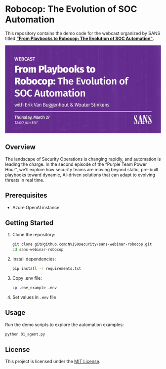 # Robocop: The Evolution of SOC Automation

This repository contains the demo code for the webcast organized by SANS titled [**"From Playbooks to Robocop: The Evolution of SOC Automation"**](https://www.sans.org/webcasts/from-playbooks-robocop-evolution-soc-automation/).

![SANS Webcast](images/SANSWebinar.jpg "Title")

## Overview

The landscape of Security Operations is changing rapidly, and automation is leading the charge. In the second episode of the “Purple Team Power Hour”, we’ll explore how security teams are moving beyond static, pre-built playbooks toward dynamic, AI-driven solutions that can adapt to evolving threats in real time. 


## Prerequisites

- Azure OpenAI instance 

## Getting Started

1. Clone the repository:
    ```bash
    git clone git@github.com:NVISOsecurity/sans-webinar-robocop.git
    cd sans-webinar-robocop
    ```

2. Install dependencies:
    ```bash
    pip install -r requirements.txt
    ```

3. Copy .env file:
    ```bash
    cp .env_example .env
    ```

4. Set values in `.env` file

## Usage

Run the demo scripts to explore the automation examples:
```bash
python 01_agent.py
```

## License

This project is licensed under the [MIT License](LICENSE).

